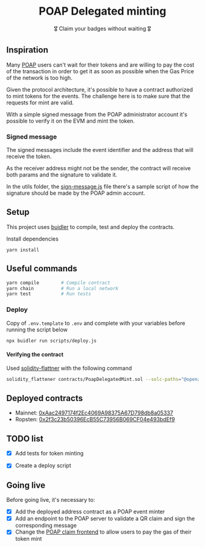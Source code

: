<h1 align="center">POAP Delegated minting</h1>
<p align="center">🎖️ Claim your badges without waiting 🎖️</p>

## Inspiration ##
Many [POAP](https://www.poap.xyz) users can't wait for their tokens and are willing to pay the cost of the transaction in order to get it as soon as possible when the Gas Price of the network is too high.

Given the protocol architecture, it's possible to have a contract authorized to mint tokens for the events. The challenge here is to make sure that the requests for mint are valid.

With a simple signed message from the POAP administrator account it's possible to verify it on the EVM and mint the token.

### Signed message ###
The signed messages include the event identifier and the address that will receive the token. 

As the receiver address might not be the sender, the contract will receive both params and the signature to validate it.

In the utils folder, the [sign-message.js](./utils/sign-message.js) file there's a sample script of how the signature should be made by the POAP admin account.

## Setup ##
This project uses [buidler](https://buidler.dev) to compile, test and deploy the contracts.

Install dependencies
```
yarn install
```


## Useful commands ##

```bash
yarn compile        # Compile contract
yarn chain          # Run a local network
yarn test           # Run tests
```

### Deploy ###
Copy of `.env.template` to `.env` and complete with your variables before running the script below
```bash
npx buidler run scripts/deploy.js
```

#### Verifying the contract ####
Used [solidity-flattner](https://github.com/BlockCatIO/solidity-flattener) with the following command
```bash
solidity_flattener contracts/PoapDelegatedMint.sol --solc-paths="@openzeppelin/=$(pwd)/node_modules/@openzeppelin/" --output PoapDelegatedMintFlattened.sol
```

## Deployed contracts ##
 - Mainnet: [0xAac2497174f2Ec4069A98375A67D798db8a05337](https://etherscan.io/address/0xAac2497174f2Ec4069A98375A67D798db8a05337)
 - Ropsten: [0x2f3c23b50396EcB55C73956B069CF04e493bdEf9](https://ropsten.etherscan.io/address/0x2f3c23b50396EcB55C73956B069CF04e493bdEf9)

## TODO list ##
- [x] Add tests for token minting
- [x] Create a deploy script


## Going live ##
Before going live, it's necessary to:
- [x] Add the deployed address contract as a POAP event minter
- [x] Add an endpoint to the POAP server to validate a QR claim and sign the corresponding message
- [x] Change the [POAP claim frontend](https://app.poap.xyz/claim) to allow users to pay the gas of their token mint
